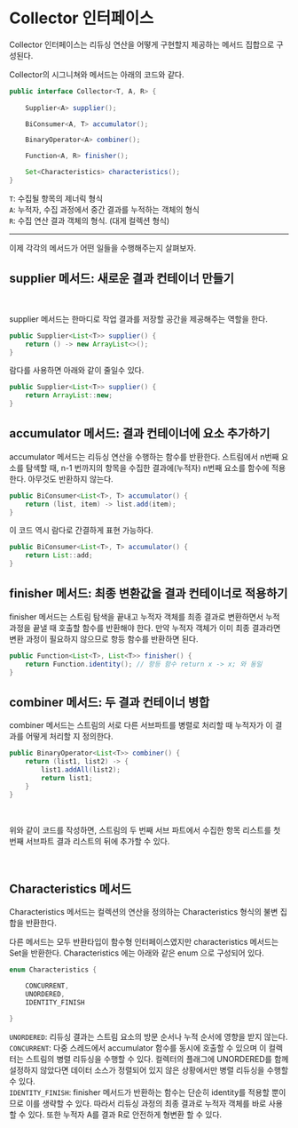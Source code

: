 # Collector 인터페이스

Collector 인터페이스는 리듀싱 연산을 어떻게 구현할지 제공하는 메서드 집합으로 구성된다.

Collector의 시그니쳐와 메서드는 아래의 코드와 같다.


```java
public interface Collector<T, A, R> {
    
    Supplier<A> supplier();

    BiConsumer<A, T> accumulator();

    BinaryOperator<A> combiner();

    Function<A, R> finisher();

    Set<Characteristics> characteristics();
}

```


`T`: 수집될 항목의 제너릭 형식  
`A`: 누적자, 수집 과정에서 중간 결과를 누적하는 객체의 형식  
`R`: 수집 연산 결과 객체의 형식. (대게 컬렉션 형식)  


---


이제 각각의 메서드가 어떤 일들을 수행해주는지 살펴보자.


## supplier 메서드: 새로운 결과 컨테이너 만들기


<br>

supplier 메서드는 한마디로 작업 결과를 저장할 공간을 제공해주는 역할을 한다.


```java
public Supplier<List<T>> supplier() {
    return () -> new ArrayList<>();
}
```

람다를 사용하면 아래와 같이 줄일수 있다.

```java
public Supplier<List<T>> supplier() {
    return ArrayList::new;
}
```


## accumulator 메서드: 결과 컨테이너에 요소 추가하기

accumulator 메서드는 리듀싱 연산을 수행하는 함수를 반환한다. 스트림에서 n번째 요소를 탐색할 때, n-1 번까지의 항목을 수집한 결과에(누적자) n번째 요소를 함수에 적용한다. 아무것도 반환하지 않는다.

```java
public BiConsumer<List<T>, T> accumulator() {
	return (list, item) -> list.add(item);
}
```

이 코드 역시 람다로 간결하게 표현 가능하다. 

```java
public BiConsumer<List<T>, T> accumulator() {
    return List::add;
}
```


## finisher 메서드: 최종 변환값을 결과 컨테이너로 적용하기

finisher 메서드는 스트림 탐색을 끝내고 누적자 객체를 최종 결과로 변환하면서 누적 과정을 끝낼 때 호출할 함수를 반환해야 한다.
만약 누적자 객체가 이미 최종 결과라면 변환 과정이 필요하지 않으므로 항등 함수를 반환하면 된다. 

```java
public Function<List<T>, List<T>> finisher() {
	return Function.identity(); // 항등 함수 return x -> x; 와 동일
}
```


## combiner 메서드: 두 결과 컨테이너 병합


combiner 메서드는 스트림의 서로 다른 서브파트를 병렬로 처리할 때 누적자가 이 결과를 어떻게 처리할 지 정의한다.


```java
public BinaryOperator<List<T>> combiner() {
	return (list1, list2) -> {
    	list1.addAll(list2);
        return list1;
    }
}
```

<br>

위와 같이 코드를 작성하면, 스트림의 두 번째 서브 파트에서 수집한 항목 리스트를 첫 번째 서브파트 결과 리스트의 뒤에 추가할 수 있다.

<br>

## Characteristics 메서드

Characteristics 메서드는 컬렉션의 연산을 정의하는 Characteristics 형식의 불변 집합을 반환한다.  

다른 메서드는 모두 반환타입이 함수형 인터페이스였지만 characteristics 메서드는 Set을 반환한다. Characteristics 에는 아래와 같은 enum 으로 구성되어 있다. 

```java
enum Characteristics {

    CONCURRENT,
    UNORDERED,
    IDENTITY_FINISH

}
```


`UNORDERED`: 리듀싱 결과는 스트림 요소의 방문 순서나 누적 순서에 영향을 받지 않는다.  
`CONCURRENT`: 다중 스레드에서 accumulator 함수를 동시에 호출할 수 있으며 이 컬렉터는 스트림의 병렬 리듀싱을 수행할 수 있다. 컬렉터의 플래그에 UNORDERED를 함께 설정하지 않았다면 데이터 소스가 정렬되어 있지 않은 상황에서만 병렬 리듀싱을 수행할 수 있다.  
`IDENTITY_FINISH`: finisher 메서드가 반환하는 함수는 단순히 identity를 적용할 뿐이므로 이를 생략할 수 있다. 따라서 리듀싱 과정의 최종 결과로 누적자 객체를 바로 사용할 수 있다. 또한 누적자 A를 결과 R로 안전하게 형변환 할 수 있다. 
